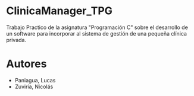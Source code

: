 # ClinicaManager_TPG
Trabajo Practico de la asignatura "Programación C" sobre el desarrollo de un software para incorporar al sistema de gestión de una pequeña clínica privada.

# Autores
- Paniagua, Lucas
- Zuviría, Nicolás
